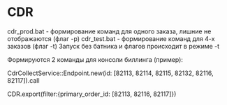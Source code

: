 # CDR

cdr_prod.bat - формирование команд для одного заказа, лишние не отображаются  (флаг -p)
cdr_test.bat - формирование команд для 4-х заказов (флаг -t)
Запуск без батника и флагов происходит в режиме -t

Формируются 2 команды для консоли биллинга (пример):

CdrCollectService::Endpoint.new(id: [82113, 82114, 82115, 82132, 82116, 82117]).call

CDR.export(filter:{primary_order_id: [82113, 82116, 82117]})
